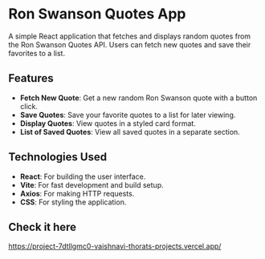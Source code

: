 # Ron Swanson Quotes App

A simple React application that fetches and displays random quotes from the Ron Swanson Quotes API. Users can fetch new quotes and save their favorites to a list.

## Features

- **Fetch New Quote**: Get a new random Ron Swanson quote with a button click.
- **Save Quotes**: Save your favorite quotes to a list for later viewing.
- **Display Quotes**: View quotes in a styled card format.
- **List of Saved Quotes**: View all saved quotes in a separate section.

## Technologies Used

- **React**: For building the user interface.
- **Vite**: For fast development and build setup.
- **Axios**: For making HTTP requests.
- **CSS**: For styling the application.

## Check it here 
  https://project-7dtllgmc0-vaishnavi-thorats-projects.vercel.app/ 
